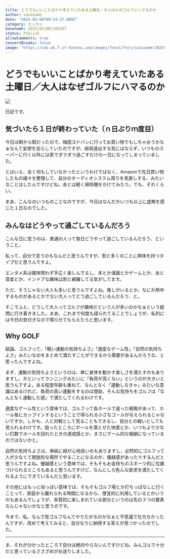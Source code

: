 ```yaml
---
title: どうでもいいことばかり考えていたある土曜日／大人はなぜゴルフにハマるのか
author: sasazame
date: "2025-03-08T09:54:37.000Z"
category: エッセイ
basename: 2025/03/08/185437
status: Publish
allowComments: true
convertBreaks: false
image: "https://cdn-ak.f.st-hatena.com/images/fotolife/s/sasazame/20250308/20250308183613.png"
---
```

# どうでもいいことばかり考えていたある土曜日／大人はなぜゴルフにハマるのか

![](https://cdn-ak.f.st-hatena.com/images/fotolife/s/sasazame/20250308/20250308183613.png)

日記です。

<!-- Extended Body -->

## 気づいたら１日が終わっていた（ｎ日ぶりｍ度目）

今日は朝から暇だったので、梅田ヨドバシに行ってお買い物でもしちゃおうかなぁなんて妄想を巡らしていたのですが、結局遠出する気にはならず、いつものスーパーに行く以外には家でダラダラ過ごすだけの一日になってしまっていました。

とはいえ、全く何もしていなかったというわけではなく、Amazonで先日買い物したもの諸々を整理して、自分のオーディオシステム周りを見直しする、みたいなことはしたんですけどね。あとは軽く掃除機をかけてみたり。でも、それくらい。

まあ、こんなのいつものことなのですが、今日はなんだかいつも以上に虚無を感じた１日なのでした。

## みんなはどうやって過ごしているんだろう

こんな日に思うのは、普通の人って毎日どうやって過ごしているんだろう、ということ。

私って、自分で言うのもなんだと思うんですが、割と多くのことに興味を持つタイプだと思うんですよ。

エンタメ系は媒体問わず手広く楽しんでるし、本とか漫画とかゲームとか、あと音楽とか、インドアな趣味は割と網羅してる気がしてます。

ただ、そうじゃない大人も多いと思うんですよね。推しがいるとか、なにか熱中するものがあるとかでない大人ってどう過ごしているんだろう、と。

そこでふと、どうして大人ってゴルフが趣味だという人が多いのかなぁという疑問に行き着きました。まあ、これまで何度も語られてることでしょうが、私的には今日の気付きなので喋らせてもらえたらと思います。

## Why GOLF

結論、ゴルフって、「軽い運動の気持ちよさ」「適度なゲーム性」「自然の気持ちよさ」みたいなのをまとめて満たすことができるから需要があるんだろうな、と思ったんですよね。

まず、運動の気持ちよさというのは、単に身体を動かす楽しさを満たすのもありますし、かといってランニングみたいに「負荷が高くない」というのが大きいと思うんですよ。ある程度年齢も重ねて、なんとなく「運動しなきゃ」みたいな意識はあるけれど、負荷の高い運動をするのは億劫、そんな気持ちをゴルフは「なんとなく運動した感」で満たしてくれるわけです。

適度なゲーム性という意味では、ゴルフって各ホールで違った戦略があって、ホール毎にカップインするということで得られる小さなゴールが与えられるじゃないですか。しかも、人と対戦として見ることもできるし、自分との戦いとしても見られるわけです。狙ったところにボールを落とせた快感とか、いつもより少ない打数でホールを回れたときの達成感とか、まさにゲーム的な報酬になっているのではないかと。

自然の気持ちよさは、単純に緑が心地良いのもありますし、必然的にゴルフって人が少なくて開放的な場所でやることになるのが、優越感があったりするんだと思うんですよね。優越感という意味では、そもそもお金持ちのスポーツ的に位置づけられるところもあると思うんですけど、なんにしろ色んな欲求を満たしてくれるようにできているんだと思います。

その他にはもっと俗っぽい意味では、そもそもゴルフ場とか打ちっぱなしに行くことって、家庭から離れられる時間になるから、便宜的に利用しているとかいうのもあるんでしょうが、本質的に楽しまれている部分というのは先の３つの要素なんじゃないかなと思うのです。

今まで、私、なんで皆ゴルフなんてやりたがるのかなぁと不思議で仕方なかったんですが、改めて考えてみると、自分なりに納得する答えが見つかったのでした。

* * *

ま、それが分かったところで自分は絶対やらないんですけどね。みんゴルで十分だと思っているささざめがお送りしました。